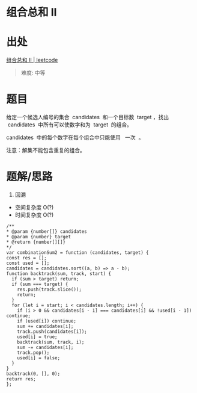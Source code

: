 # 组合总和 II

# 出处

[组合总和 II | leetcode](https://leetcode-cn.com/problems/combination-sum-ii/)

> 难度: 中等

# 题目

给定一个候选人编号的集合  candidates  和一个目标数  target ，找出  candidates  中所有可以使数字和为  target  的组合。

candidates  中的每个数字在每个组合中只能使用   一次  。

注意：解集不能包含重复的组合。

# 题解/思路

1. 回溯

- 空间复杂度 O(?)
- 时间复杂度 O(?)

```
/**
* @param {number[]} candidates
* @param {number} target
* @return {number[][]}
*/
var combinationSum2 = function (candidates, target) {
const res = [];
const used = [];
candidates = candidates.sort((a, b) => a - b);
function backtrack(sum, track, start) {
  if (sum > target) return;
  if (sum === target) {
    res.push(track.slice());
    return;
  }
  for (let i = start; i < candidates.length; i++) {
    if (i > 0 && candidates[i - 1] === candidates[i] && !used[i - 1]) continue;
    if (used[i]) continue;
    sum += candidates[i];
    track.push(candidates[i]);
    used[i] = true;
    backtrack(sum, track, i);
    sum -= candidates[i];
    track.pop();
    used[i] = false;
  }
}
backtrack(0, [], 0);
return res;
};
```
